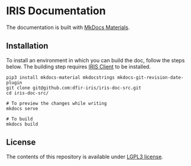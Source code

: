 # IRIS Documentation 

The documentation is built with [MkDocs Materials](https://squidfunk.github.io/mkdocs-material).

## Installation
To install an environment in which you can build the doc, follow the steps below. The building step requires [IRIS Client](https://github.com/dfir-iris/iris-client) to be installed. 

    pip3 install mkdocs-material mkdocstrings mkdocs-git-revision-date-plugin
    git clone git@github.com:dfir-iris/iris-doc-src.git
    cd iris-doc-src/
    
    # To preview the changes while writing 
    mkdocs serve 

    # To build 
    mkdocs build

## License

The contents of this repository is available under [LGPL3 license](LICENSE.txt).

